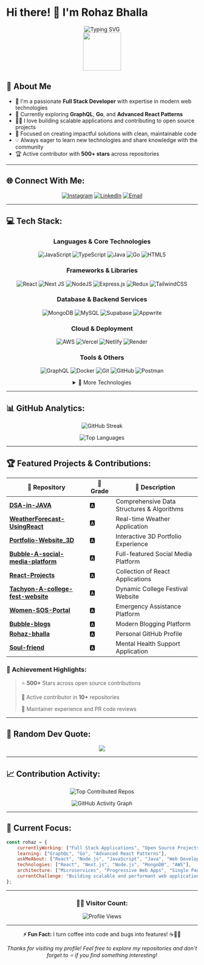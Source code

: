 # Hi there! 👋 I'm Rohaz Bhalla

<div align="center">
  <img src="https://readme-typing-svg.herokuapp.com?font=Fira+Code&pause=1000&color=36BCF7&width=600&lines=Full+Stack+Developer;Open+Source+Enthusiast;Problem+Solver;Always+Learning+New+Technologies!" alt="Typing SVG" />
</div>

<div align="center">
  <img src="https://media.giphy.com/media/M9gbBd9nbDrOTu1Mqx/giphy.gif" width="100"/>
</div>

## 🚀 About Me

- 🔭 I'm a passionate **Full Stack Developer** with expertise in modern web technologies
- 🌱 Currently exploring **GraphQL**, **Go**, and **Advanced React Patterns**
- 👨‍💻 I love building scalable applications and contributing to open source projects
- 🎯 Focused on creating impactful solutions with clean, maintainable code
- 💡 Always eager to learn new technologies and share knowledge with the community
- 🏆 Active contributor with **500+ stars** across repositories

---

## 🌐 Connect With Me:

<div align="center">

[![Instagram](https://img.shields.io/badge/Instagram-%23E4405F.svg?style=for-the-badge&logo=Instagram&logoColor=white)](https://instagram.com/rohaz_bhalla) 
[![LinkedIn](https://img.shields.io/badge/LinkedIn-%230077B5.svg?style=for-the-badge&logo=linkedin&logoColor=white)](https://www.linkedin.com/in/rohaz-bhalla-4ab6a1319/) 
[![Email](https://img.shields.io/badge/Email-D14836?style=for-the-badge&logo=gmail&logoColor=white)](mailto:rohazbhalla3@gmail.com)

</div>

---

## 💻 Tech Stack:

<div align="center">

### Languages & Core Technologies
![JavaScript](https://img.shields.io/badge/javascript-%23323330.svg?style=for-the-badge&logo=javascript&logoColor=%23F7DF1E) ![TypeScript](https://img.shields.io/badge/typescript-%23007ACC.svg?style=for-the-badge&logo=typescript&logoColor=white) ![Java](https://img.shields.io/badge/java-%23ED8B00.svg?style=for-the-badge&logo=openjdk&logoColor=white) ![Go](https://img.shields.io/badge/go-%2300ADD8.svg?style=for-the-badge&logo=go&logoColor=white) ![HTML5](https://img.shields.io/badge/html5-%23E34F26.svg?style=for-the-badge&logo=html5&logoColor=white)

### Frameworks & Libraries
![React](https://img.shields.io/badge/react-%2320232a.svg?style=for-the-badge&logo=react&logoColor=%2361DAFB) ![Next JS](https://img.shields.io/badge/Next-black?style=for-the-badge&logo=next.js&logoColor=white) ![NodeJS](https://img.shields.io/badge/node.js-6DA55F?style=for-the-badge&logo=node.js&logoColor=white) ![Express.js](https://img.shields.io/badge/express.js-%23404d59.svg?style=for-the-badge&logo=express&logoColor=%2361DAFB) ![Redux](https://img.shields.io/badge/redux-%23593d88.svg?style=for-the-badge&logo=redux&logoColor=white) ![TailwindCSS](https://img.shields.io/badge/tailwindcss-%2338B2AC.svg?style=for-the-badge&logo=tailwind-css&logoColor=white)

### Database & Backend Services
![MongoDB](https://img.shields.io/badge/MongoDB-%234ea94b.svg?style=for-the-badge&logo=mongodb&logoColor=white) ![MySQL](https://img.shields.io/badge/mysql-4479A1.svg?style=for-the-badge&logo=mysql&logoColor=white) ![Supabase](https://img.shields.io/badge/Supabase-3ECF8E?style=for-the-badge&logo=supabase&logoColor=white) ![Appwrite](https://img.shields.io/badge/Appwrite-%23FD366E.svg?style=for-the-badge&logo=appwrite&logoColor=white)

### Cloud & Deployment
![AWS](https://img.shields.io/badge/AWS-%23FF9900.svg?style=for-the-badge&logo=amazon-aws&logoColor=white) ![Vercel](https://img.shields.io/badge/vercel-%23000000.svg?style=for-the-badge&logo=vercel&logoColor=white) ![Netlify](https://img.shields.io/badge/netlify-%23000000.svg?style=for-the-badge&logo=netlify&logoColor=#00C7B7) ![Render](https://img.shields.io/badge/Render-%46E3B7.svg?style=for-the-badge&logo=render&logoColor=white)

### Tools & Others
![GraphQL](https://img.shields.io/badge/-GraphQL-E10098?style=for-the-badge&logo=graphql&logoColor=white) ![Docker](https://img.shields.io/badge/docker-%230db7ed.svg?style=for-the-badge&logo=docker&logoColor=white) ![Git](https://img.shields.io/badge/git-%23F05033.svg?style=for-the-badge&logo=git&logoColor=white) ![GitHub](https://img.shields.io/badge/github-%23121011.svg?style=for-the-badge&logo=github&logoColor=white) ![Postman](https://img.shields.io/badge/Postman-FF6C37?style=for-the-badge&logo=postman&logoColor=white)

<details>
<summary>🔧 More Technologies</summary>
<br>

![Markdown](https://img.shields.io/badge/markdown-%23000000.svg?style=for-the-badge&logo=markdown&logoColor=white) ![PowerShell](https://img.shields.io/badge/PowerShell-%235391FE.svg?style=for-the-badge&logo=powershell&logoColor=white) ![Windows Terminal](https://img.shields.io/badge/Windows%20Terminal-%234D4D4D.svg?style=for-the-badge&logo=windows-terminal&logoColor=white) ![Bun](https://img.shields.io/badge/Bun-%23000000.svg?style=for-the-badge&logo=bun&logoColor=white) ![Deno JS](https://img.shields.io/badge/deno%20js-000000?style=for-the-badge&logo=deno&logoColor=white) ![EJS](https://img.shields.io/badge/ejs-%23B4CA65.svg?style=for-the-badge&logo=ejs&logoColor=black) ![JWT](https://img.shields.io/badge/JWT-black?style=for-the-badge&logo=JSON%20web%20tokens) ![NPM](https://img.shields.io/badge/NPM-%23CB3837.svg?style=for-the-badge&logo=npm&logoColor=white) ![React Router](https://img.shields.io/badge/React_Router-CA4245?style=for-the-badge&logo=react-router&logoColor=white) ![React Hook Form](https://img.shields.io/badge/React%20Hook%20Form-%23EC5990.svg?style=for-the-badge&logo=reacthookform&logoColor=white) ![Vite](https://img.shields.io/badge/vite-%23646CFF.svg?style=for-the-badge&logo=vite&logoColor=white) ![Nginx](https://img.shields.io/badge/nginx-%23009639.svg?style=for-the-badge&logo=nginx&logoColor=white) ![Apache](https://img.shields.io/badge/apache-%23D42029.svg?style=for-the-badge&logo=apache&logoColor=white) ![Canva](https://img.shields.io/badge/Canva-%2300C4CC.svg?style=for-the-badge&logo=Canva&logoColor=white) ![Arduino](https://img.shields.io/badge/-Arduino-00979D?style=for-the-badge&logo=Arduino&logoColor=white) ![Twilio](https://img.shields.io/badge/Twilio-F22F46?style=for-the-badge&logo=Twilio&logoColor=white) ![Prettier](https://img.shields.io/badge/prettier-%23F7B93E.svg?style=for-the-badge&logo=prettier&logoColor=black) ![Notion](https://img.shields.io/badge/Notion-%23000000.svg?style=for-the-badge&logo=notion&logoColor=white)

</details>

</div>

---

## 📊 GitHub Analytics:

<div align="center">

![GitHub Streak](https://nirzak-streak-stats.vercel.app/?user=Rohaz-bhalla&theme=dark&hide_border=false&border_radius=10)

![Top Languages](https://github-readme-stats.vercel.app/api/top-langs/?username=Rohaz-bhalla&theme=dark&hide_border=false&include_all_commits=true&count_private=true&layout=compact&border_radius=10)

</div>

---

## 🏆 Featured Projects & Contributions:

<div align="center">

| 🚀 Repository | 🎯 Grade | 📝 Description |
|---------------|----------|-----------------|
| **[DSA-in-JAVA](https://github.com/Rohaz-bhalla/DSA-in-JAVA)** | 🅰️ | Comprehensive Data Structures & Algorithms |
| **[WeatherForecast-UsingReact](https://github.com/Rohaz-bhalla/WeatherForecast-UsingReact)** | 🅰️ | Real-time Weather Application |
| **[Portfolio-Website_3D](https://github.com/Rohaz-bhalla/Portfolio-Website_3D)** | 🅰️ | Interactive 3D Portfolio Experience |
| **[Bubble-A-social-media-platform](https://github.com/Rohaz-bhalla/Bubble-A-social-media-platform)** | 🅰️ | Full-featured Social Media Platform |
| **[React-Projects](https://github.com/Rohaz-bhalla/React-Projects)** | 🅰️ | Collection of React Applications |
| **[Tachyon-A-college-fest-website](https://github.com/Rohaz-bhalla/Tachyon-A-college-fest-website-)** | 🅰️ | Dynamic College Festival Website |
| **[Women-SOS-Portal](https://github.com/Rohaz-bhalla/Women-SOS-Portal)** | 🅰️ | Emergency Assistance Platform |
| **[Bubble-blogs](https://github.com/Rohaz-bhalla/Bubble-blogs)** | 🅰️ | Modern Blogging Platform |
| **[Rohaz-bhalla](https://github.com/Rohaz-bhalla/Rohaz-bhalla)** | 🅰️ | Personal GitHub Profile |
| **[Soul-friend](https://github.com/Rohaz-bhalla/Soul-friend)** | 🅰️ | Mental Health Support Application |

</div>

### 🌟 Achievement Highlights:
> ⭐ **500+** Stars across open source contributions
> 
> 🧠 Active contributor in **10+** repositories
> 
> 🧩 Maintainer experience and PR code reviews

---

## 💭 Random Dev Quote:
<div align="center">

![](https://quotes-github-readme.vercel.app/api?type=horizontal&theme=merko)

</div>

---

## 📈 Contribution Activity:

<div align="center">

![Top Contributed Repos](https://github-contributor-stats.vercel.app/api?username=Rohaz-bhalla&limit=5&theme=nightowl&combine_all_yearly_contributions=true)

![GitHub Activity Graph](https://github-readme-activity-graph.vercel.app/graph?username=Rohaz-bhalla&theme=github-dark&hide_border=true&area=true)

</div>

---

## 🎯 Current Focus:

```javascript
const rohaz = {
    currentlyWorking: ["Full Stack Applications", "Open Source Projects"],
    learning: ["GraphQL", "Go", "Advanced React Patterns"],
    askMeAbout: ["React", "Node.js", "JavaScript", "Java", "Web Development"],
    technologies: ["React", "Next.js", "Node.js", "MongoDB", "AWS"],
    architecture: ["Microservices", "Progressive Web Apps", "Single Page Applications"],
    currentChallenge: "Building scalable and performant web applications 🚀"
};
```

---

<div align="center">

### 🏃‍♂️ Visitor Count:
![Profile Views](https://komarev.com/ghpvc/?username=Rohaz-bhalla&label=Daily%20Visitors&color=blueviolet&style=for-the-badge&base=10)

---

**⚡ Fun Fact:** I turn coffee into code and bugs into features! ☕👨‍💻

*Thanks for visiting my profile! Feel free to explore my repositories and don't forget to ⭐ if you find something interesting!*

</div>

<!-- Proudly created with GPRM ( https://gprm.itsvg.in ) -->
